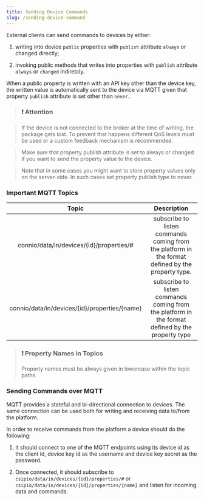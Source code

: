 ```yaml
---
title: Sending Device Commands
slug: /sending-device-command
---
```


External clients can send commands to devices by either:

1. writing into device `public` properties with `publish` attribute `always` or changed directly;

2. invoking public methods that writes into properties with `publish` attribute `always` or `changed` indiretcly.

When a public property is written with an API key other than the device key, the written value is automatically sent to the device via MQTT given that property `publish` attribute is set other than `never.`

> ### ❗️ Attention

> If the device is not connected to the broker at the time of writing, the package gets lost. To prevent that happens different QoS levels must be used or a custom feedback mechanism is recommended.

> Make sure that property publish attribute is set to always or changed if you want to send the property value to the device.

> Note that in some cases you might want to store property values only on the server-side. In such cases set property publish type to never.

### Important MQTT Topics

| Topic	| Description| 
| :-------------: |:-------------:|
| connio/data/in/devices/{id}/properties/#	 |  subscribe to listen commands coming from the platform in the format defined by the property type.|  
| connio/data/in/devices/{id}/properties/{name} | 	subscribe to listen commands coming from the platform in the format defined by the property type |  

> ### ❗️ Property Names in Topics
> Property names must be always given in lowercase within the topic paths.

### Sending Commands over MQTT

MQTT provides a stateful and bi-directional connection to devices. The same connection can be used both for writing and receiving data to/from the platform.

In order to receive commands from the platform a device should do the following:

1. It should connect to one of the MQTT endpoints using its device id as the client id, device key id as the username and device key secret as the password.

2. Once connected, it should subscribe to `csipio/data/in/devices/{id}/properties/#` or `csipio/data/in/devices/{id}/properties/{name}` and listen for incoming data and commands.